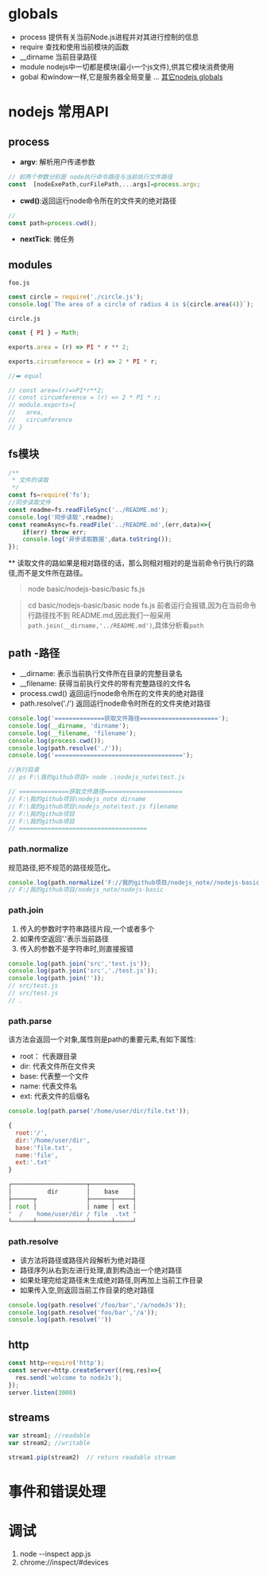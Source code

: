 
# globals
- process 提供有关当前Node.js进程并对其进行控制的信息
- require 查找和使用当前模块的函数
- __dirname 当前目录路径
- module nodejs中一切都是模块(最小一个js文件),供其它模块消费使用
- gobal 和window一样,它是服务器全局变量
...
[其它nodejs globals](https://nodejs.org/api/globals.html#globals_global)

# nodejs 常用API

## process

- **argv**: 解析用户传递参数
```ts
// 前两个参数分别是 node执行命令路径与当前执行文件路径
const  [nodeExePath,curFilePath,...args]=process.argv;
```
- **cwd()**:返回运行node命令所在的文件夹的绝对路径

```ts
// 
const path=process.cwd();
```

- **nextTick**: 微任务
## modules
`foo.js`
```js
const circle = require('./circle.js');
console.log(`The area of a circle of radius 4 is ${circle.area(4)}`);
```
`circle.js`
```js
const { PI } = Math;

exports.area = (r) => PI * r ** 2;

exports.circumference = (r) => 2 * PI * r;

//➡️ equal

// const area=(r)=>PI*r**2;
// const circumference = (r) => 2 * PI * r;
// module.exports={
//   area,
//   circumference
// }

```

## fs模块

```js
/**
 * 文件的读取
 */
const fs=require('fs');
//同步读取文件
const readme=fs.readFileSync('../README.md');
console.log('同步读取',readme);
const reameAsync=fs.readFile('../README.md',(err,data)=>{
    if(err) throw err;
    console.log('异步读取数据',data.toString());
});
```
** 读取文件的路如果是相对路径的话，那么则相对相对的是当前命令行执行的路径,而不是文件所在路径。
> node  basic/nodejs-basic/basic fs.js

> cd basic/nodejs-basic/basic 
> node fs.js
前者运行会报错,因为在当前命令行路径找不到 README.md,因此我们一般采用`path.join(__dirname,'../README.md')`,具体分析看`path`

## path -路径
- __dirname: 表示当前执行文件所在目录的完整目录名
- __filename: 获得当前执行文件的带有完整路径的文件名
- process.cwd() 返回运行node命令所在的文件夹的绝对路径
- path.resolve('./') 返回运行node命令时所在的文件夹绝对路径
```javascript
console.log('==============获取文件路径======================');
console.log(__dirname, 'dirname');
console.log(__filename, 'filename');
console.log(process.cwd());
console.log(path.resolve('./'));
console.log('====================================');

//执行目录
// ps F:\我的github项目> node .\nodejs_note\test.js

// ==============获取文件路径======================
// F:\我的github项目\nodejs_note dirname
// F:\我的github项目\nodejs_note\test.js filename
// F:\我的github项目
// F:\我的github项目
// ====================================
```
### path.normalize
规范路径,把不规范的路径规范化。
```javascript
console.log(path.normalize('F://我的github项目/nodejs_note//nodejs-basic'));
// F:/我的github项目/nodejs_note/nodejs-basic
```
### path.join
1. 传入的参数时字符串路径片段,一个或者多个
2. 如果传空返回'.'表示当前路径
3. 传入的参数不是字符串时,则直接报错
```javascript
console.log(path.join('src','test.js'));
console.log(path.join('src','./test.js'));
console.log(path.join(''));
// src/test.js
// src/test.js
// .
```
### path.parse
该方法会返回一个对象,属性则是path的重要元素,有如下属性:
- root： 代表跟目录
- dir: 代表文件所在文件夹
- base: 代表整一个文件
- name: 代表文件名
- ext: 代表文件的后缀名

```javascript
console.log(path.parse('/home/user/dir/file.txt'));

{
  root:'/',
  dir:'/home/user/dir',
  base:'file.txt',
  name:'file',
  ext:'.txt'
}

┌─────────────────────┬────────────┐
│          dir        │    base    │
├──────┬              ├──────┬─────┤
│ root │              │ name │ ext │
"  /    home/user/dir / file  .txt "
└──────┴──────────────┴──────┴─────┘
```
### path.resolve
- 该方法将路径或路径片段解析为绝对路径
- 路径序列从右到左进行处理,直到构造出一个绝对路径
- 如果处理完给定路径未生成绝对路径,则再加上当前工作目录
- 如果传入空,则返回当前工作目录的绝对路径
```javascript
console.log(path.resolve('/foo/bar','/a/nodeJs'));
console.log(path.resolve('foo/bar','/a'));
console.log(path.resolve(''))
```

## http

```js
const http=require('http');
const server=http.createServer((req,res)=>{
  res.send('welcome to nodeJs');
});
server.listen(3000)
```
## streams
```js
var stream1; //readable
var stream2; //writable

stream1.pip(stream2)  // return readable stream
```

# 事件和错误处理

# 调试

1. node --inspect app.js
2. chrome://inspect/#devices

